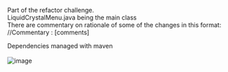 Part of the refactor challenge.<br />
LiquidCrystalMenu.java being the main class<br />
There are commentary on rationale of some of the changes in this format: <br />
//Commentary : [comments]<br />

Dependencies managed with maven <br /><br />
![image](https://github.com/thoriuml/symmetryRefactor/assets/17127251/60256d22-3143-433a-b93b-6f026f65456b)

